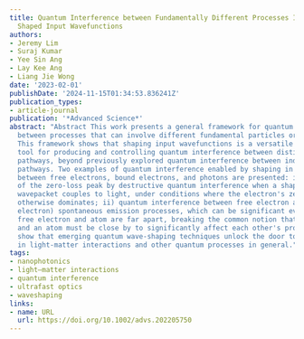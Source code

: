```yaml
---
title: Quantum Interference between Fundamentally Different Processes Is Enabled by
  Shaped Input Wavefunctions
authors:
- Jeremy Lim
- Suraj Kumar
- Yee Sin Ang
- Lay Kee Ang
- Liang Jie Wong
date: '2023-02-01'
publishDate: '2024-11-15T01:34:53.836241Z'
publication_types:
- article-journal
publication: '*Advanced Science*'
abstract: "Abstract This work presents a general framework for quantum interference
  between processes that can involve different fundamental particles or quasi-particles.
  This framework shows that shaping input wavefunctions is a versatile and powerful
  tool for producing and controlling quantum interference between distinguishable
  pathways, beyond previously explored quantum interference between indistinguishable
  pathways. Two examples of quantum interference enabled by shaping in interactions
  between free electrons, bound electrons, and photons are presented: i) the vanishing
  of the zero-loss peak by destructive quantum interference when a shaped electron
  wavepacket couples to light, under conditions where the electron's zero-loss peak
  otherwise dominates; ii) quantum interference between free electron and atomic (bound
  electron) spontaneous emission processes, which can be significant even when the
  free electron and atom are far apart, breaking the common notion that a free electron
  and an atom must be close by to significantly affect each other's processes. Conclusions
  show that emerging quantum wave-shaping techniques unlock the door to greater versatility
  in light-matter interactions and other quantum processes in general."
tags:
- nanophotonics
- light–matter interactions
- quantum interference
- ultrafast optics
- waveshaping
links:
- name: URL
  url: https://doi.org/10.1002/advs.202205750
---
```

